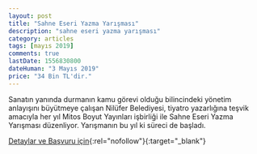 ```yaml
---
layout: post
title: "Sahne Eseri Yazma Yarışması"
description: "sahne eseri yazma yarışması"
category: articles
tags: [mayıs 2019]
comments: true
lastDate: 1556830800
dateHuman: "3 Mayıs 2019"
price: "34 Bin TL'dir."
---
```


Sanatın yanında durmanın kamu görevi olduğu bilincindeki yönetim anlayışını büyütmeye çalışan Nilüfer Belediyesi, tiyatro yazarlığına teşvik amacıyla her yıl Mitos Boyut Yayınları işbirliği ile Sahne Eseri Yazma Yarışması düzenliyor. Yarışmanın bu yıl ki süreci de başladı.

[Detaylar ve Başvuru için](http://www.nilufer.bel.tr/haber-5917-sahne_eseri_yazma_yarismasinda_basvurular_basladi_?utm_source=edebiyatyarismalari.com&utm_medium=affiliate){:rel="nofollow"}{:target="_blank"}